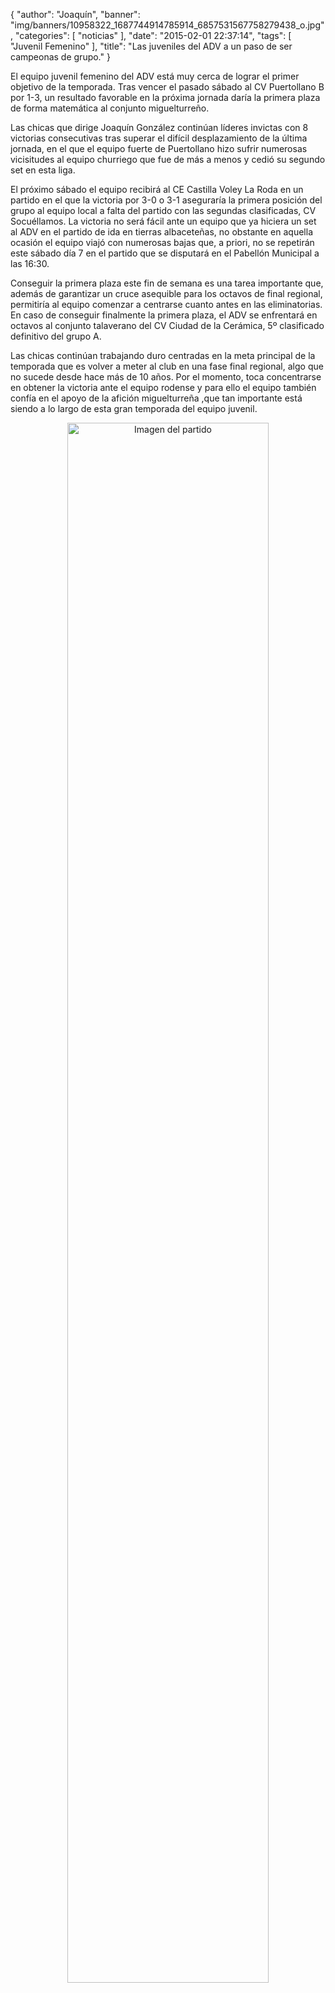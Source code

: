 {
  "author": "Joaquín", 
  "banner": "img/banners/10958322_1687744914785914_6857531567758279438_o.jpg", 
  "categories": [
    "noticias"
  ], 
  "date": "2015-02-01 22:37:14", 
  "tags": [
    "Juvenil Femenino"
  ], 
  "title": "Las juveniles del ADV a un paso de ser campeonas de grupo."
}

El equipo juvenil femenino del ADV está muy cerca de lograr el primer objetivo de la temporada. Tras vencer el pasado sábado al CV Puertollano B por 1-3, un resultado favorable en la próxima jornada daría la primera plaza de forma matemática al conjunto miguelturreño.

Las chicas que dirige Joaquín González continúan líderes invictas con 8 victorias consecutivas tras superar el difícil desplazamiento de la última jornada, en el que el equipo fuerte de Puertollano hizo sufrir numerosas vicisitudes al equipo churriego que fue de más a menos y cedió su segundo set en esta liga.

El próximo sábado el equipo recibirá al CE Castilla Voley La Roda en un partido en el que la victoria por 3-0 o 3-1 aseguraría la primera posición del grupo al equipo local a falta del partido con las segundas clasificadas, CV Socuéllamos. La victoria no será fácil ante un equipo que ya hiciera un set al ADV en el partido de ida en tierras albaceteñas, no obstante en aquella ocasión el equipo viajó con numerosas bajas que, a priori, no se repetirán este sábado día 7 en el partido que se disputará en el Pabellón Municipal a las 16:30.

Conseguir la primera plaza este fin de semana es una tarea importante que, además de garantizar un cruce asequible para los octavos de final regional, permitiría al equipo comenzar a centrarse cuanto antes en las eliminatorias. En caso de conseguir finalmente la primera plaza, el ADV se enfrentará en octavos al conjunto talaverano del CV Ciudad de la Cerámica, 5º clasificado definitivo del grupo A.

Las chicas continúan trabajando duro centradas en la meta principal de la temporada que es volver a meter al club en una fase final regional, algo que no sucede desde hace más de 10 años. Por el momento, toca concentrarse en obtener la victoria ante el equipo rodense y para ello el equipo también confía en el apoyo de la afición miguelturreña ,que tan importante está siendo a lo largo de esta gran temporada del equipo juvenil. 

<center>
<a target="_new" href="http://www.advmiguelturra.org/img/banners/10958322_1687744914785914_6857531567758279438_o.jpg"> 
<img alt="Imagen del partido" width="80%" align="center" src="http://www.advmiguelturra.org/img/banners/10958322_1687744914785914_6857531567758279438_o.jpg"/> </a> </center>

